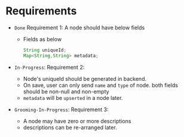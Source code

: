 # Requirements

- `Done` Requirement 1: A node should have below fields
    - Fields as below
      ```java
      String uniqueId;
      Map<String,String> metadata;
      ```
- `In-Progress`: Requirement 2:
    - Node's uniqueId should be generated in backend.
    - On save, user can only send `name` and `type` of node. both fields should be non-null and non-empty
    - `metadata` will be `upserted` in a node later.

- `Grooming-In-Progress`: Requirement 3:
    - A node may have zero or more descriptions
    - descriptions can be re-arranged later.
